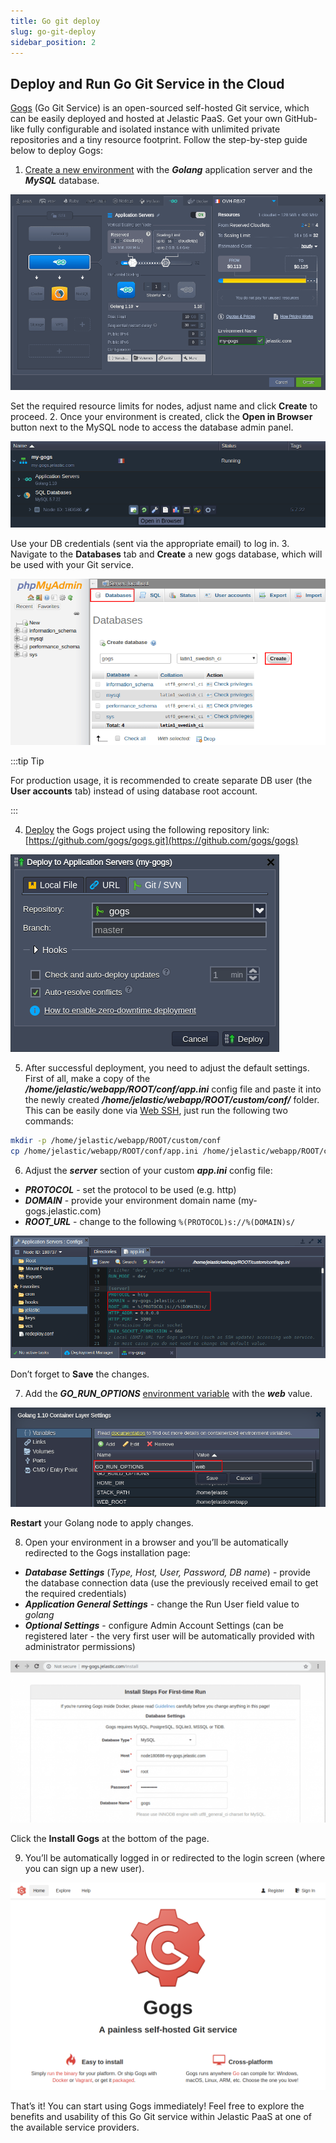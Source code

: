 ```yaml
---
title: Go git deploy
slug: go-git-deploy
sidebar_position: 2
---
```


## Deploy and Run Go Git Service in the Cloud

[Gogs](https://gogs.io/) (Go Git Service) is an open-sourced self-hosted Git service, which can be easily deployed and hosted at Jelastic PaaS. Get your own GitHub-like fully configurable and isolated instance with unlimited private repositories and a tiny resource footprint.
Follow the step-by-step guide below to deploy Gogs:

1. [Create a new environment](/docs/environment-management/setting-up-environment) with the **_Golang_** application server and the **_MySQL_** database.

<div style={{
    display:'flex',
    justifyContent: 'center',
    margin: '0 0 1rem 0'
}}>

![Locale Dropdown](./img/GoGitDeploy/create-golang-environment.png)

</div>

Set the required resource limits for nodes, adjust name and click **Create** to proceed. 2. Once your environment is created, click the **Open in Browser** button next to the MySQL node to access the database admin panel.

<div style={{
    display:'flex',
    justifyContent: 'center',
    margin: '0 0 1rem 0'
}}>

![Locale Dropdown](./img/GoGitDeploy/open-my-gogs-in-a-browser.png)

</div>

Use your DB credentials (sent via the appropriate email) to log in. 3. Navigate to the **Databases** tab and **Create** a new gogs database, which will be used with your Git service.

<div style={{
    display:'flex',
    justifyContent: 'center',
    margin: '0 0 1rem 0'
}}>

![Locale Dropdown](./img/GoGitDeploy/create-a-gogs-database.png)

</div>

:::tip Tip

For production usage, it is recommended to create separate DB user (the **User accounts** tab) instead of using database root account.

:::

4. [Deploy](/docs/deployment/deployment-guide) the Gogs project using the following repository link:
   [https://github.com/gogs/gogs.git](https://github.com/gogs/gogs)

<div style={{
    display:'flex',
    justifyContent: 'center',
    margin: '0 0 1rem 0'
}}>

![Locale Dropdown](./img/GoGitDeploy/deploy-the-gogs-project.png)

</div>

5. After successful deployment, you need to adjust the default settings.
   First of all, make a copy of the **_/home/jelastic/webapp/ROOT/conf/app.ini_** config file and paste it into the newly created **_/home/jelastic/webapp/ROOT/custom/conf/_** folder.
   This can be easily done via [Web SSH](/docs/deployment-tools/ssh/ssh-access/web-ssh), just run the following two commands:

```bash
mkdir -p /home/jelastic/webapp/ROOT/custom/conf
cp /home/jelastic/webapp/ROOT/conf/app.ini /home/jelastic/webapp/ROOT/custom/conf/app.iniinstall gogs
```

6. Adjust the **_server_** section of your custom **_app.ini_** config file:

- **_PROTOCOL_** - set the protocol to be used (e.g. http)
- **_DOMAIN_** - provide your environment domain name (my-gogs.jelastic.com)
- **_ROOT_URL_** - change to the following `%(PROTOCOL)s://%(DOMAIN)s/`

<div style={{
    display:'flex',
    justifyContent: 'center',
    margin: '0 0 1rem 0'
}}>

![Locale Dropdown](./img/GoGitDeploy/adjust-the-server-section-of-app.ini_.png)

</div>

Don’t forget to **Save** the changes.

7. Add the **_GO_RUN_OPTIONS_** [environment variable](/docs/EnvironmentManagement/EnvironmentVariables/Environment%20Variables) with the **_web_** value.

<div style={{
    display:'flex',
    justifyContent: 'center',
    margin: '0 0 1rem 0'
}}>

![Locale Dropdown](./img/GoGitDeploy/go-run-option.png)

</div>

**Restart** your Golang node to apply changes.

8. Open your environment in a browser and you’ll be automatically redirected to the Gogs installation page:

- **_Database Settings_** (_Type, Host, User, Password, DB name_) - provide the database connection data (use the previously received email to get the required credentials)
- **_Application General Settings_** - change the Run User field value to _golang_
- **_Optional Settings_** - configure Admin Account Settings (can be registered later - the very first user will be automatically provided with administrator permissions)

<div style={{
    display:'flex',
    justifyContent: 'center',
    margin: '0 0 1rem 0'
}}>

![Locale Dropdown](./img/GoGitDeploy/gogs-installation-page-1024x526.png)

</div>

Click the **Install Gogs** at the bottom of the page.

9. You’ll be automatically logged in or redirected to the login screen (where you can sign up a new user).

<div style={{
    display:'flex',
    justifyContent: 'center',
    margin: '0 0 1rem 0'
}}>

![Locale Dropdown](./img/GoGitDeploy/gogs-login-screen.png)

</div>

That’s it! You can start using Gogs immediately!
Feel free to explore the benefits and usability of this Go Git service within Jelastic PaaS at one of the available service providers.
